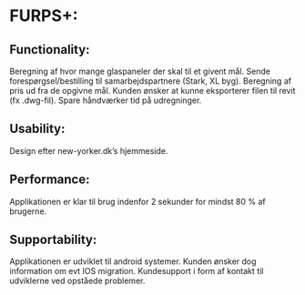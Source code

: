 # FURPS+:

## Functionality:
Beregning af hvor mange glaspaneler der skal til et givent mål.
Sende forespørgsel/bestilling til samarbejdspartnere (Stark, XL byg).
Beregning af pris ud fra de opgivne mål.
Kunden ønsker at kunne eksporterer filen til revit (fx .dwg-fil).
Spare håndværker tid på udregninger.

## Usability:
Design efter new-yorker.dk’s hjemmeside.

## Performance:
Applikationen er klar til brug indenfor 2 sekunder for mindst 80 % af brugerne.

## Supportability:
Applikationen er udviklet til android systemer. Kunden ønsker dog information om evt IOS migration.
Kundesupport i form af kontakt til udviklerne ved opståede problemer. 
